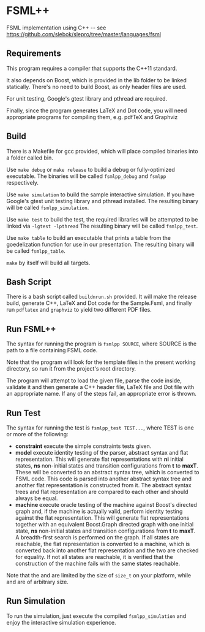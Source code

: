 FSML++
======
FSML implementation using C++ -- see https://github.com/slebok/slepro/tree/master/languages/fsml

Requirements
------------
This program requires a compiler that supports the C++11 standard.

It also depends on Boost, which is provided in the lib folder to be linked statically. There's no need to build Boost, as only header files are used.

For unit testing, Google's gtest library and pthread are required.

Finally, since the program generates LaTeX and Dot code, you will need appropriate programs for compiling them, e.g. pdfTeX and Graphviz

Build
-----
There is a Makefile for gcc provided, which will place compiled binaries into a folder called bin.

Use ``make debug`` or ``make release`` to build a debug or fully-optimized executable. The binaries will be called ``fsmlpp_debug`` and ``fsmlpp`` respectively.

Use ``make simulation`` to build the sample interactive simulation. If you have Google's gtest unit testing library and pthread installed. The resulting binary will be called ``fsmlpp_simulation``.

Use ``make test`` to build the test, the required libraries will be attempted to be linked via ``-lgtest -lpthread`` The resulting binary will be called ``fsmlpp_test``.

Use ``make table`` to build an executable that prints a table from the goedelization function for use in our presentation. The resulting binary will be called ``fsmlpp_table``.

``make`` by itself will build all targets.

Bash Script
-----------
There is a bash script called ``buildnrun.sh`` provided. It will make the release build, generate C++, LaTeX and Dot code for the Sample.Fsml, and finally run ``pdflatex`` and ``graphviz`` to yield two different PDF files.

Run FSML++
----------
The syntax for running the program is ``fsmlpp SOURCE``, where SOURCE is the path to a file containing FSML code.

Note that the program will look for the template files in the present working directory, so run it from the project's root directory.

The program will attempt to load the given file, parse the code inside, validate it and then generate a C++ header file, LaTeX file and Dot file with an appropriate name. If any of the steps fail, an appropriate error is thrown.

Run Test
--------
The syntax for running the test is ``fsmlpp_test TEST...``, where TEST is one or more of the following:

- **constraint** execute the simple constraints tests given.
- **model <ni> <ns> <t> <maxT>** execute identity testing of the parser, abstract syntax and flat representation. This will generate flat representations with **ni** initial states, **ns** non-initial states and transition configurations from **t** to **maxT**. These will be converted to an abstract syntax tree, which is converted to FSML code. This code is parsed into another abstract syntax tree and another flat representation is constructed from it. The abstract syntax trees and flat representation are compared to each other and should always be equal.
- **machine <ns> <t> <maxT>** execute oracle testing of the machine against Boost's directed graph and, if the machine is actually valid, perform identity testing against the flat representation. This will generate flat representations together with an equivalent Boost.Graph directed graph with one initial state, **ns** non-initial states and transition configurations from **t** to **maxT**. A breadth-first search is performed on the graph. If all states are reachable, the flat representation is converted to a machine, which is converted back into another flat representation and the two are checked for equality. If not all states are reachable, it is verified that the construction of the machine fails with the same states reachable.

Note that the **<ni>** and **<ns>** are limited by the size of ``size_t`` on your platform, while **<t>** and **<maxT>** are of arbitrary size.

Run Simulation
--------------
To run the simulation, just execute the compiled ``fsmlpp_simulation`` and enjoy the interactive simulation experience.
